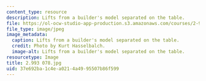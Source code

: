 ```yaml
---
content_type: resource
description: Lifts from a builder's model separated on the table.
file: https://ol-ocw-studio-app-production.s3.amazonaws.com/courses/2-993-special-topics-in-mechanical-engineering-the-art-and-science-of-boat-design-january-iap-2007/37e692ba1c4ea0214a4995507b86f599_2993078.jpg
file_type: image/jpeg
image_metadata:
  caption: Lifts from a builder's model separated on the table.
  credit: Photo by Kurt Hasselbalch.
  image-alt: Lifts from a builder's model separated on the table.
resourcetype: Image
title: 2.993 078.jpg
uid: 37e692ba-1c4e-a021-4a49-95507b86f599
---
```


